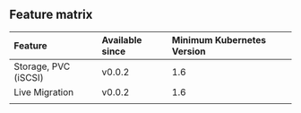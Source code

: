 ## Feature matrix

| Feature | Available since | Minimum Kubernetes Version |
| :--- | :--- | :--- |
| Storage, PVC \(iSCSI\) | v0.0.2 | 1.6 |
| Live Migration | v0.0.2 | 1.6 |
|  |  |  |



